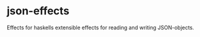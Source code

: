 json-effects
================

Effects for haskells extensible effects for reading and writing JSON-objects.

